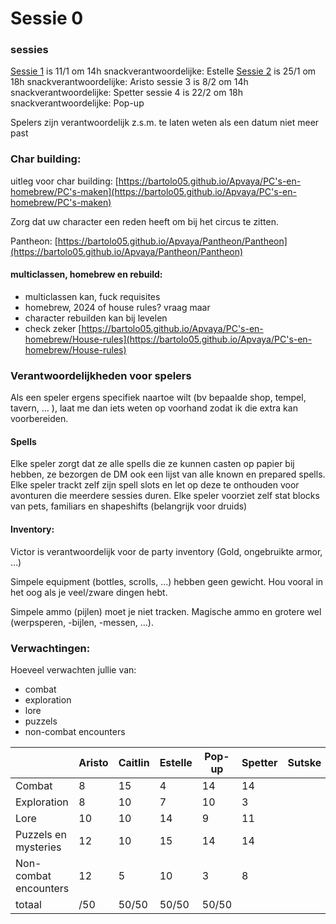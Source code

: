 # Sessie 0
### sessies
[Sessie 1](../Avonturen/Sessie%201%20De%20trek.md) is 11/1 om 14h snackverantwoordelijke: Estelle
[Sessie 2](Avonturen/Sessie%202%20reclame%20op%20het%20handelsplein.md) is 25/1 om 18h snackverantwoordelijke: Aristo
sessie 3 is 8/2 om 14h snackverantwoordelijke: Spetter
sessie 4 is 22/2 om 18h snackverantwoordelijke: Pop-up

  

Spelers zijn verantwoordelijk z.s.m. te laten weten als een datum niet meer past
 

### Char building:
uitleg voor char building: [https://bartolo05.github.io/Apvaya/PC's-en-homebrew/PC's-maken](https://bartolo05.github.io/Apvaya/PC's-en-homebrew/PC's-maken)

Zorg dat uw character een reden heeft om bij het circus te zitten.

Pantheon: [https://bartolo05.github.io/Apvaya/Pantheon/Pantheon](https://bartolo05.github.io/Apvaya/Pantheon/Pantheon)


#### multiclassen, homebrew en rebuild:

- multiclassen kan, fuck requisites
- homebrew, 2024 of house rules? vraag maar
- character rebuilden kan bij levelen
- check zeker [https://bartolo05.github.io/Apvaya/PC's-en-homebrew/House-rules](https://bartolo05.github.io/Apvaya/PC's-en-homebrew/House-rules)



### Verantwoordelijkheden voor spelers
Als een speler ergens specifiek naartoe wilt (bv bepaalde shop, tempel, tavern, … ), laat me dan iets weten op voorhand zodat ik die extra kan voorbereiden.

#### Spells
Elke speler zorgt dat ze alle spells die ze kunnen casten op papier bij hebben, ze bezorgen de DM ook een lijst van alle known en prepared spells.
Elke speler trackt zelf zijn spell slots en let op deze te onthouden voor avonturen die meerdere sessies duren.
Elke speler voorziet zelf stat blocks van pets, familiars en shapeshifts (belangrijk voor druids)

#### Inventory:
Victor is verantwoordelijk voor de party inventory (Gold, ongebruikte armor, …)

Simpele equipment (bottles, scrolls, …) hebben geen gewicht. Hou vooral in het oog als je veel/zware dingen hebt.

Simpele ammo (pijlen) moet je niet tracken. Magische ammo en grotere wel (werpsperen, -bijlen, -messen, …).

### Verwachtingen:
Hoeveel verwachten jullie van:
- combat   
- exploration
- lore
- puzzels
- non-combat encounters

|                       | Aristo | Caitlin | Estelle | Pop-up | Spetter | Sutske | Totaal |
| --------------------- | ------ | ------- | ------- | ------ | ------- | ------ | ------ |
| Combat                | 8      | 15      | 4       | 14     | 14      |        | 55     |
| Exploration           | 8      | 10      | 7       | 10     | 3       |        | 38     |
| Lore                  | 10     | 10      | 14      | 9      | 11      |        | 54     |
| Puzzels en mysteries  | 12     | 10      | 15      | 14     | 14      |        | 65     |
| Non-combat encounters | 12     | 5       | 10      | 3      | 8       |        | 38     |
| totaal                | /50    | 50/50   | 50/50   | 50/50  |         |        |        |